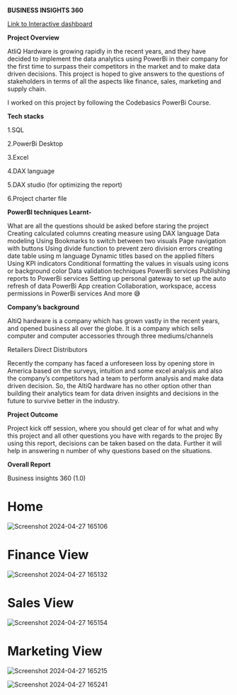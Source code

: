 **BUSINESS INSIGHTS 360**

[Link to Interactive dashboard](https://www.novypro.com/project/atliq-hardware-business-insights-360-)


**Project Overview**

AtliQ Hardware is growing rapidly in the recent years, and they have decided to implement the data analytics using PowerBi in their company for the first time to surpass their competitors in the market and to make data driven decisions. This project is hoped to give answers to the questions of stakeholders in terms of all the aspects like finance, sales, marketing and supply chain.

I worked on this project by following the Codebasics PowerBi Course.

**Tech stacks**

1.SQL

2.PowerBi Desktop

3.Excel

4.DAX language

5.DAX studio (for optimizing the report)

6.Project charter file


  **PowerBI techniques Learnt-**

What are all the questions should be asked before staring the project
Creating calculated columns
creating measure using DAX language
Data modeling
Using Bookmarks to switch between two visuals
Page navigation with buttons
Using divide function to prevent zero division errors
creating date table using m language
Dynamic titles based on the applied filters
Using KPI indicators
Conditional formatting the values in visuals using icons or background color
Data validation techniques
PowerBi services
Publishing reports to PowerBi services
Setting up personal gateway to set up the auto refresh of data
PowerBi App creation
Collaboration, workspace, access permissions in PowerBi services
And more 😅


**Company’s background**

AltiQ hardware is a company which has grown vastly in the recent years, and opened business all over the globe. It is a company which sells computer and computer accessories through three mediums/channels

Retailers
Direct
Distributors

Recently the company has faced a unforeseen loss by opening store in America based on the surveys, intuition and some excel analysis and also the company’s competitors had a team to perform analysis and make data driven decision. So, the AltiQ hardware has no other option other than building their analytics team for data driven insights and decisions in the future to survive better in the industry.

**Project Outcome**

Project kick off session, where you should get clear of for what and why this project and all other questions you have with regards to the projec
By using this report, decisions can be taken based on the data. Further it will help in answering n number of why questions based on the situations.


                                                               
**Overall Report**


Business insights 360 (1.0)


# Home
![Screenshot 2024-04-27 165106](https://github.com/mallela-sridhar-reddy/business-insights-360/assets/115725595/7331dc6d-f23e-47b4-929b-2cd7673fd850)

# Finance View
![Screenshot 2024-04-27 165132](https://github.com/mallela-sridhar-reddy/business-insights-360/assets/115725595/faef09d7-86e6-4fe4-b97e-cbc901df9879)

# Sales View
![Screenshot 2024-04-27 165154](https://github.com/mallela-sridhar-reddy/business-insights-360/assets/115725595/4ca5c395-17fd-4187-8f91-094725102635)

# Marketing View
![Screenshot 2024-04-27 165215](https://github.com/mallela-sridhar-reddy/business-insights-360/assets/115725595/d45f4ba8-5e49-4df9-970b-1f11b4b97a56)


![Screenshot 2024-04-27 165241](https://github.com/mallela-sridhar-reddy/business-insights-360/assets/115725595/c37b94bc-b1b5-49ef-9865-0edd545bfe96)








